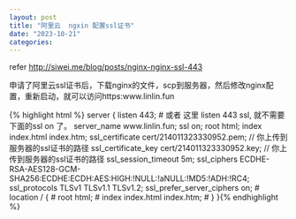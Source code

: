 ```yaml
---
layout: post
title: "阿里云  ngxin 配置ssl证书"
date: "2023-10-21"
categories: 
---
```

<p>refer <a href="http://siwei.me/blog/posts/nginx-nginx-ssl-443">http://siwei.me/blog/posts/nginx-nginx-ssl-443</a></p>
<p>申请了阿里云ssl证书后，下载nginx的文件，scp到服务器，然后修改nginx配置，重新启动，就可以访问https:www.linlin.fun</p>
{% highlight html %}
server {
listen 443;   # 或者 这里 listen 443 ssl, 就不需要下面的ssl on 了。
server_name www.linlin.fun;
ssl on; 
root html;
index index.html index.htm;
ssl_certificate   cert/214011323330952.pem; // 你上传到服务器的ssl证书的路径
ssl_certificate_key  cert/214011323330952.key;  // 你上传到服务器的ssl证书的路径
ssl_session_timeout 5m; 
ssl_ciphers ECDHE-RSA-AES128-GCM-SHA256:ECDHE:ECDH:AES:HIGH:!NULL:!aNULL:!MD5:!ADH:!RC4;
ssl_protocols TLSv1 TLSv1.1 TLSv1.2;
ssl_prefer_server_ciphers on; 
#      location / { 
#          root html;
#          index index.html index.htm;
#      }   
}{% endhighlight %}
